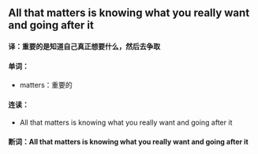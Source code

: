 ## All that matters is knowing what you really want and going after it

#### 译：重要的是知道自己真正想要什么，然后去争取

#### 单词：

- matters：重要的

#### 连读：

- All that matters is knowing what you really want and going after it

#### 断词：All that matters is knowing what you really want and going after it
